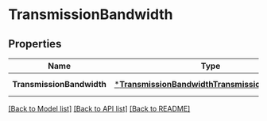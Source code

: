 # TransmissionBandwidth

## Properties
Name | Type | Description | Notes
------------ | ------------- | ------------- | -------------
**TransmissionBandwidth** | [***TransmissionBandwidthTransmissionBandwidth**](TransmissionBandwidth.transmissionBandwidth.md) |  | [default to null]

[[Back to Model list]](../README.md#documentation-for-models) [[Back to API list]](../README.md#documentation-for-api-endpoints) [[Back to README]](../README.md)

